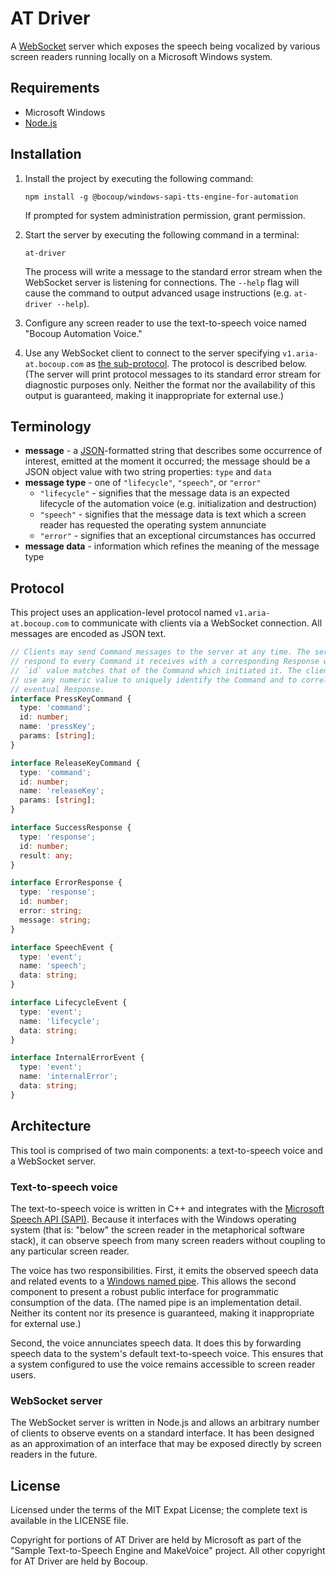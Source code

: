 # AT Driver

A [WebSocket](https://developer.mozilla.org/en-US/docs/Web/API/WebSocket)
server which exposes the speech being vocalized by various screen readers
running locally on a Microsoft Windows system.

## Requirements

- Microsoft Windows
- [Node.js](https://nodejs.org)

## Installation

1. Install the project by executing the following command:

       npm install -g @bocoup/windows-sapi-tts-engine-for-automation

   If prompted for system administration permission, grant permission.

2. Start the server by executing the following command in a terminal:

       at-driver

   The process will write a message to the standard error stream when the
   WebSocket server is listening for connections. The `--help` flag will cause
   the command to output advanced usage instructions (e.g. `at-driver --help`).

3. Configure any screen reader to use the text-to-speech voice named "Bocoup
   Automation Voice."

4. Use any WebSocket client to connect to the server specifying
   `v1.aria-at.bocoup.com` as [the
   sub-protocol](https://datatracker.ietf.org/doc/html/rfc6455#section-1.9).
   The protocol is described below. (The server will print protocol messages to
   its standard error stream for diagnostic purposes only. Neither the format
   nor the availability of this output is guaranteed, making it inappropriate
   for external use.)

## Terminology

- **message** - a [JSON](https://www.json.org)-formatted string that describes
  some occurrence of interest, emitted at the moment it occurred; the message
  should be a JSON object value with two string properties: `type` and `data`
- **message type** - one of `"lifecycle"`, `"speech"`, or `"error"`
  - `"lifecycle"` - signifies that the message data is an expected lifecycle of
    the automation voice (e.g. initialization and destruction)
  - `"speech"` - signifies that the message data is text which a screen reader
    has requested the operating system annunciate
  - `"error"` - signifies that an exceptional circumstances has occurred
- **message data** - information which refines the meaning of the message type

## Protocol

This project uses an application-level protocol named `v1.aria-at.bocoup.com`
to communicate with clients via a WebSocket connection. All messages are
encoded as JSON text.

```typescript
// Clients may send Command messages to the server at any time. The server will
// respond to every Command it receives with a corresponding Response whose
// `id` value matches that of the Command which initiated it. The client may
// use any numeric value to uniquely identify the Command and to correlate the
// eventual Response.
interface PressKeyCommand {
  type: 'command';
  id: number;
  name: 'pressKey';
  params: [string];
}

interface ReleaseKeyCommand {
  type: 'command';
  id: number;
  name: 'releaseKey';
  params: [string];
}

interface SuccessResponse {
  type: 'response';
  id: number;
  result: any;
}

interface ErrorResponse {
  type: 'response';
  id: number;
  error: string;
  message: string;
}

interface SpeechEvent {
  type: 'event';
  name: 'speech';
  data: string;
}

interface LifecycleEvent {
  type: 'event';
  name: 'lifecycle';
  data: string;
}

interface InternalErrorEvent {
  type: 'event';
  name: 'internalError';
  data: string;
}
```

## Architecture

This tool is comprised of two main components: a text-to-speech voice and a
WebSocket server.

### Text-to-speech voice

The text-to-speech voice is written in C++ and integrates with the [Microsoft
Speech API
(SAPI)](https://docs.microsoft.com/en-us/previous-versions/windows/desktop/ee125663(v=vs.85)).
Because it interfaces with the Windows operating system (that is: "below" the
screen reader in the metaphorical software stack), it can observe speech from
many screen readers without coupling to any particular screen reader.

The voice has two responsibilities. First, it emits the observed speech data
and related events to a [Windows named
pipe](https://docs.microsoft.com/en-us/windows/win32/ipc/named-pipes). This
allows the second component to present a robust public interface for
programmatic consumption of the data. (The named pipe is an implementation
detail. Neither its content nor its presence is guaranteed, making it
inappropriate for external use.)

Second, the voice annunciates speech data. It does this by forwarding speech
data to the system's default text-to-speech voice. This ensures that a system
configured to use the voice remains accessible to screen reader users.

### WebSocket server

The WebSocket server is written in Node.js and allows an arbitrary number of
clients to observe events on a standard interface. It has been designed as an
approximation of an interface that may be exposed directly by screen readers in
the future.

## License

Licensed under the terms of the MIT Expat License; the complete text is
available in the LICENSE file.

Copyright for portions of AT Driver are held by Microsoft as part of the
"Sample Text-to-Speech Engine and MakeVoice" project. All other copyright for
AT Driver are held by Bocoup.

